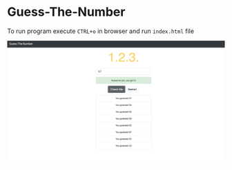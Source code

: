 # Guess-The-Number
To run program execute `CTRL+o` in browser and run `index.html` file 

<div> 
  <img src="https://github.com/DiegoG08/Guess-The-Number/blob/master/guessTheNumber.png">
</div>
